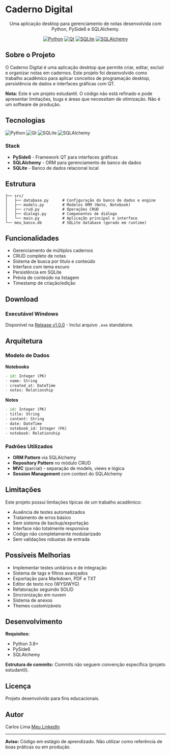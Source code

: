 # Caderno Digital

<div align="center">
  
Uma aplicação desktop para gerenciamento de notas desenvolvida com Python, PySide6 e SQLAlchemy.

[![Python](https://img.shields.io/badge/Python-3776AB?style=for-the-badge&logo=python&logoColor=white)](https://www.python.org/)
[![Qt](https://img.shields.io/badge/Qt-41CD52?style=for-the-badge&logo=qt&logoColor=white)](https://www.qt.io/)
[![SQLite](https://img.shields.io/badge/SQLite-003B57?style=for-the-badge&logo=sqlite&logoColor=white)](https://www.sqlite.org/)
[![SQLAlchemy](https://img.shields.io/badge/SQLAlchemy-D71F00?style=for-the-badge&logo=sqlalchemy&logoColor=white)](https://www.sqlalchemy.org/)

</div>

## Sobre o Projeto

O Caderno Digital é uma aplicação desktop que permite criar, editar, excluir e organizar notas em cadernos. Este projeto foi desenvolvido como trabalho acadêmico para aplicar conceitos de programação desktop, persistência de dados e interfaces gráficas com QT.

**Nota:** Este é um projeto estudantil. O código não está refinado e pode apresentar limitações, bugs e áreas que necessitam de otimização. Não é um software de produção.

## Tecnologias

<div align="left">
  <img src="https://img.shields.io/badge/Python-3776AB?style=for-the-badge&logo=python&logoColor=white" alt="Python"/>
  <img src="https://img.shields.io/badge/Qt-41CD52?style=for-the-badge&logo=qt&logoColor=white" alt="Qt"/>
  <img src="https://img.shields.io/badge/SQLite-003B57?style=for-the-badge&logo=sqlite&logoColor=white" alt="SQLite"/>
  <img src="https://img.shields.io/badge/SQLAlchemy-D71F00?style=for-the-badge&logo=sqlalchemy&logoColor=white" alt="SQLAlchemy"/>
</div>

### Stack

- **PySide6** - Framework QT para interfaces gráficas
- **SQLAlchemy** - ORM para gerenciamento de banco de dados
- **SQLite** - Banco de dados relacional local

## Estrutura

```
├── src/
│   ├── database.py      # Configuração do banco de dados e engine
│   ├── models.py        # Modelos ORM (Note, Notebook)
│   ├── crud.py          # Operações CRUD
│   ├── dialogs.py       # Componentes de diálogo
│   └── main.py          # Aplicação principal e interface
└── meu_banco.db         # SQLite database (gerado em runtime)
```

## Funcionalidades

- Gerenciamento de múltiplos cadernos
- CRUD completo de notas
- Sistema de busca por título e conteúdo
- Interface com tema escuro
- Persistência em SQLite
- Prévia de conteúdo na listagem
- Timestamp de criação/edição

## Download

### Executável Windows

Disponível na [Release v1.0.0](https://github.com/carlos-s-lima/notebook-python/releases/tag/v1.0.0) - Inclui arquivo `.exe` standalone.

## Arquitetura

### Modelo de Dados

**Notebooks**
```python
- id: Integer (PK)
- name: String
- created_at: DateTime
- notes: Relationship
```

**Notes**
```python
- id: Integer (PK)
- title: String
- content: String
- date: DateTime
- notebook_id: Integer (FK)
- notebook: Relationship
```

### Padrões Utilizados

- **ORM Pattern** via SQLAlchemy
- **Repository Pattern** no módulo CRUD
- **MVC** (parcial) - separação de models, views e lógica
- **Session Management** com context do SQLAlchemy

## Limitações

Este projeto possui limitações típicas de um trabalho acadêmico:

- Ausência de testes automatizados
- Tratamento de erros básico
- Sem sistema de backup/exportação
- Interface não totalmente responsiva
- Código não completamente modularizado
- Sem validações robustas de entrada

## Possíveis Melhorias

- Implementar testes unitários e de integração
- Sistema de tags e filtros avançados
- Exportação para Markdown, PDF e TXT
- Editor de texto rico (WYSIWYG)
- Refatoração seguindo SOLID
- Sincronização em nuvem
- Sistema de anexos
- Themes customizáveis

## Desenvolvimento

**Requisitos:**
- Python 3.8+
- PySide6
- SQLAlchemy

**Estrutura de commits:** Commits não seguem convenção específica (projeto estudantil).

## Licença

Projeto desenvolvido para fins educacionais.

## Autor

Carlos Lima
[Meu LinkedIn](https://www.linkedin.com/in/carlos-s-lima/)

---

**Aviso:** Código em estágio de aprendizado. Não utilizar como referência de boas práticas ou em produção.